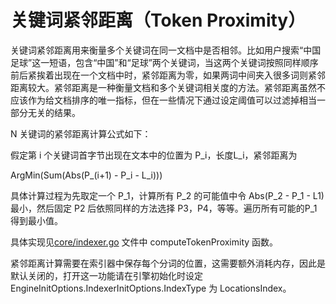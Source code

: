 关键词紧邻距离（Token Proximity）
===

关键词紧邻距离用来衡量多个关键词在同一文档中是否相邻。比如用户搜索“中国足球”这一短语，包含“中国”和“足球”两个关键词，当这两个关键词按照同样顺序前后紧挨着出现在一个文档中时，紧邻距离为零，如果两词中间夹入很多词则紧邻距离较大。紧邻距离是一种衡量文档和多个关键词相关度的方法。紧邻距离虽然不应该作为给文档排序的唯一指标，但在一些情况下通过设定阈值可以过滤掉相当一部分无关的结果。

N 关键词的紧邻距离计算公式如下：

假定第 i 个关键词首字节出现在文本中的位置为 P_i，长度L_i，紧邻距离为

  ArgMin(Sum(Abs(P_(i+1) - P_i - L_i)))

具体计算过程为先取定一个 P_1，计算所有 P_2 的可能值中令 Abs(P_2 - P_1 - L1) 最小，然后固定  P2 后依照同样的方法选择 P3，P4，等等。遍历所有可能的P_1得到最小值。

具体实现见[core/indexer.go](/core/indexer.go) 文件中 computeTokenProximity 函数。

紧邻距离计算需要在索引器中保存每个分词的位置，这需要额外消耗内存，因此是默认关闭的，打开这一功能请在引擎初始化时设定 EngineInitOptions.IndexerInitOptions.IndexType 为  LocationsIndex。
